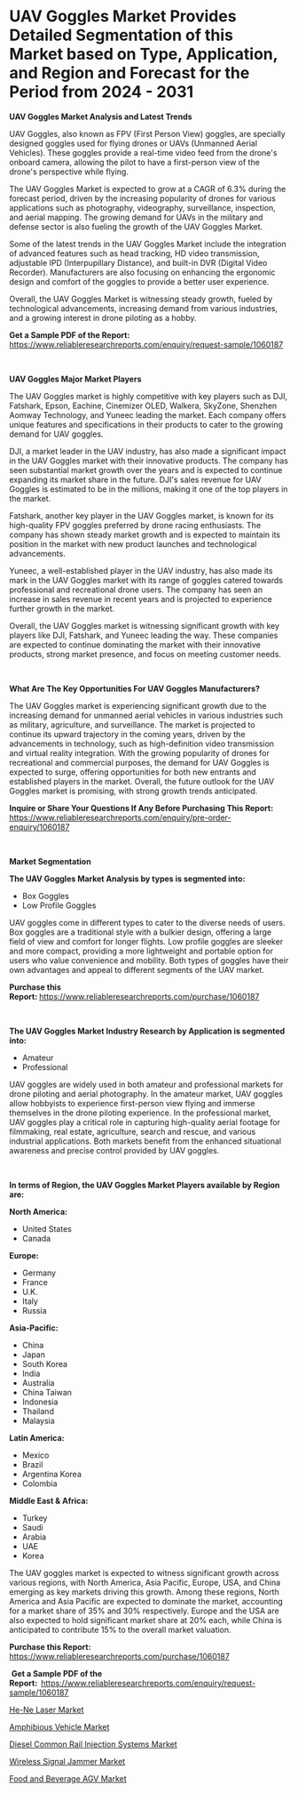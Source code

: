 <p><h1>UAV Goggles Market Provides Detailed Segmentation of this Market based on Type, Application, and Region and Forecast for the Period from 2024 - 2031</h1></p><p><strong>UAV Goggles Market Analysis and Latest Trends</strong></p>
<p><p>UAV Goggles, also known as FPV (First Person View) goggles, are specially designed goggles used for flying drones or UAVs (Unmanned Aerial Vehicles). These goggles provide a real-time video feed from the drone's onboard camera, allowing the pilot to have a first-person view of the drone's perspective while flying.</p><p>The UAV Goggles Market is expected to grow at a CAGR of 6.3% during the forecast period, driven by the increasing popularity of drones for various applications such as photography, videography, surveillance, inspection, and aerial mapping. The growing demand for UAVs in the military and defense sector is also fueling the growth of the UAV Goggles Market.</p><p>Some of the latest trends in the UAV Goggles Market include the integration of advanced features such as head tracking, HD video transmission, adjustable IPD (Interpupillary Distance), and built-in DVR (Digital Video Recorder). Manufacturers are also focusing on enhancing the ergonomic design and comfort of the goggles to provide a better user experience.</p><p>Overall, the UAV Goggles Market is witnessing steady growth, fueled by technological advancements, increasing demand from various industries, and a growing interest in drone piloting as a hobby.</p></p>
<p><strong>Get a Sample PDF of the Report:&nbsp;</strong> <a href="https://www.reliableresearchreports.com/enquiry/request-sample/1060187">https://www.reliableresearchreports.com/enquiry/request-sample/1060187</a></p>
<p>&nbsp;</p>
<p><strong>UAV Goggles Major Market Players</strong></p>
<p><p>The UAV Goggles market is highly competitive with key players such as DJI, Fatshark, Epson, Eachine, Cinemizer OLED, Walkera, SkyZone, Shenzhen Aomway Technology, and Yuneec leading the market. Each company offers unique features and specifications in their products to cater to the growing demand for UAV goggles.</p><p>DJI, a market leader in the UAV industry, has also made a significant impact in the UAV Goggles market with their innovative products. The company has seen substantial market growth over the years and is expected to continue expanding its market share in the future. DJI's sales revenue for UAV Goggles is estimated to be in the millions, making it one of the top players in the market.</p><p>Fatshark, another key player in the UAV Goggles market, is known for its high-quality FPV goggles preferred by drone racing enthusiasts. The company has shown steady market growth and is expected to maintain its position in the market with new product launches and technological advancements.</p><p>Yuneec, a well-established player in the UAV industry, has also made its mark in the UAV Goggles market with its range of goggles catered towards professional and recreational drone users. The company has seen an increase in sales revenue in recent years and is projected to experience further growth in the market.</p><p>Overall, the UAV Goggles market is witnessing significant growth with key players like DJI, Fatshark, and Yuneec leading the way. These companies are expected to continue dominating the market with their innovative products, strong market presence, and focus on meeting customer needs.</p></p>
<p>&nbsp;</p>
<p><strong>What Are The Key Opportunities For UAV Goggles Manufacturers?</strong></p>
<p><p>The UAV Goggles market is experiencing significant growth due to the increasing demand for unmanned aerial vehicles in various industries such as military, agriculture, and surveillance. The market is projected to continue its upward trajectory in the coming years, driven by the advancements in technology, such as high-definition video transmission and virtual reality integration. With the growing popularity of drones for recreational and commercial purposes, the demand for UAV Goggles is expected to surge, offering opportunities for both new entrants and established players in the market. Overall, the future outlook for the UAV Goggles market is promising, with strong growth trends anticipated.</p></p>
<p><strong>Inquire or Share Your Questions If Any Before Purchasing This Report:</strong> <a href="https://www.reliableresearchreports.com/enquiry/pre-order-enquiry/1060187">https://www.reliableresearchreports.com/enquiry/pre-order-enquiry/1060187</a></p>
<p>&nbsp;</p>
<p><strong>Market Segmentation</strong></p>
<p><strong>The UAV Goggles Market Analysis by types is segmented into:</strong></p>
<p><ul><li>Box Goggles</li><li>Low Profile Goggles</li></ul></p>
<p><p>UAV goggles come in different types to cater to the diverse needs of users. Box goggles are a traditional style with a bulkier design, offering a large field of view and comfort for longer flights. Low profile goggles are sleeker and more compact, providing a more lightweight and portable option for users who value convenience and mobility. Both types of goggles have their own advantages and appeal to different segments of the UAV market.</p></p>
<p><strong>Purchase this Report:&nbsp;</strong><a href="https://www.reliableresearchreports.com/purchase/1060187">https://www.reliableresearchreports.com/purchase/1060187</a></p>
<p>&nbsp;</p>
<p><strong>The UAV Goggles Market Industry Research by Application is segmented into:</strong></p>
<p><ul><li>Amateur</li><li>Professional</li></ul></p>
<p><p>UAV goggles are widely used in both amateur and professional markets for drone piloting and aerial photography. In the amateur market, UAV goggles allow hobbyists to experience first-person view flying and immerse themselves in the drone piloting experience. In the professional market, UAV goggles play a critical role in capturing high-quality aerial footage for filmmaking, real estate, agriculture, search and rescue, and various industrial applications. Both markets benefit from the enhanced situational awareness and precise control provided by UAV goggles.</p></p>
<p>&nbsp;</p>
<p><strong>In terms of Region, the UAV Goggles Market Players available by Region are:</strong></p>
<p>
    <p> <strong> North America: </strong>
        <ul>
            <li>United States</li>
            <li>Canada</li>
        </ul>
        </p> 
    <p> <strong> Europe: </strong>
        <ul>
            <li>Germany</li>
            <li>France</li>
            <li>U.K.</li>
            <li>Italy</li>
            <li>Russia</li>
        </ul>
        </p> 
    <p> <strong> Asia-Pacific: </strong>
        <ul>
            <li>China</li>
            <li>Japan</li>
            <li>South Korea</li>
            <li>India</li>
            <li>Australia</li>
            <li>China Taiwan</li>
            <li>Indonesia</li>
            <li>Thailand</li>
            <li>Malaysia</li>
        </ul>
        </p> 
    <p> <strong> Latin America: </strong>
        <ul>
            <li>Mexico</li>
            <li>Brazil</li>
            <li>Argentina Korea</li>
            <li>Colombia</li>
        </ul>
        </p> 
    <p> <strong> Middle East & Africa: </strong>
        <ul>
            <li>Turkey</li>
            <li>Saudi</li>
            <li>Arabia</li>
            <li>UAE</li>
            <li>Korea</li>
        </ul>
    </p>
    </p>
<p><p>The UAV goggles market is expected to witness significant growth across various regions, with North America, Asia Pacific, Europe, USA, and China emerging as key markets driving this growth. Among these regions, North America and Asia Pacific are expected to dominate the market, accounting for a market share of 35% and 30% respectively. Europe and the USA are also expected to hold significant market share at 20% each, while China is anticipated to contribute 15% to the overall market valuation.</p></p>
<p><strong>Purchase this Report: </strong><a href="https://www.reliableresearchreports.com/purchase/1060187">https://www.reliableresearchreports.com/purchase/1060187</a></p>
<p>&nbsp;<strong>Get a Sample PDF of the Report:&nbsp;&nbsp;</strong><a href="https://www.reliableresearchreports.com/enquiry/request-sample/1060187">https://www.reliableresearchreports.com/enquiry/request-sample/1060187</a></p>
<p><strong></strong></p>
<p><p><a href="https://github.com/mabutironaldo/Market-Research-Report-List-3/blob/main/he-ne-laser-market.md">He-Ne Laser Market</a></p><p><a href="https://github.com/Paul14Anderson63/Market-Research-Report-List-2/blob/main/amphibious-vehicle-market.md">Amphibious Vehicle Market</a></p><p><a href="https://medium.com/@teresalittle41/diesel-common-rail-injection-systems-market-insights-into-market-cagr-market-trends-and-growth-7361f5346bdf">Diesel Common Rail Injection Systems Market</a></p><p><a href="https://medium.com/@teresalittle41/wireless-signal-jammer-market-insights-into-market-cagr-market-trends-and-growth-strategies-11b990339bc2">Wireless Signal Jammer Market</a></p><p><a href="https://issuu.com/reportprime-2/docs/food-and-beverage-agv-market-size-2030.pptx">Food and Beverage AGV Market</a></p></p>